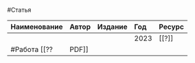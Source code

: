 #Статья

| Наименование | Автор | Издание | Год | Ресурс |
|------|:---------|:-----------|:---------|:----------|
| | |  | 2023 |[[?]]|
#Работа [[??|PDF]]
